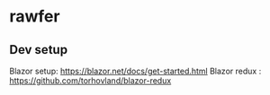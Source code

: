 # rawfer

## Dev setup

Blazor setup: https://blazor.net/docs/get-started.html
Blazor redux : https://github.com/torhovland/blazor-redux